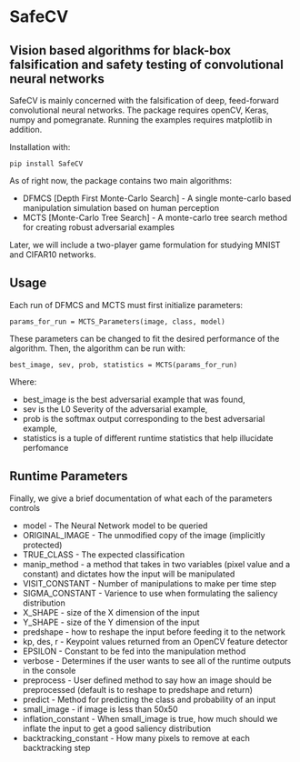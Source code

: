 # SafeCV
## Vision based algorithms for black-box falsification and safety testing of convolutional neural networks

SafeCV is mainly concerned with the falsification of deep, feed-forward convolutional neural networks. The package requires openCV, Keras, numpy and pomegranate. Running the examples requires matplotlib in addition. 

Installation with:
``` 
pip install SafeCV
```

As of right now, the package contains two main algorithms:

* DFMCS [Depth First Monte-Carlo Search] - A single monte-carlo based manipulation simulation based on human perception
* MCTS [Monte-Carlo Tree Search] - A monte-carlo tree search method for creating robust adversarial examples

Later, we will include a two-player game formulation for studying MNIST and CIFAR10 networks.

## Usage

Each run of DFMCS and MCTS must first initialize parameters: 

```
params_for_run = MCTS_Parameters(image, class, model)
```

These parameters can be changed to fit the desired performance of the algorithm. Then, the algorithm can be run with:

```
best_image, sev, prob, statistics = MCTS(params_for_run)
```

Where:

* best_image is the best adversarial example that was found,
* sev is the L0 Severity of the adversarial example,
* prob is the softmax output corresponding to the best adversarial example,
* statistics is a tuple of different runtime statistics that help illucidate perfomance 

## Runtime Parameters

Finally, we give a brief documentation of what each of the parameters controls

* model - The Neural Network model to be queried 
* ORIGINAL_IMAGE - The unmodified copy of the image (implicitly protected)
* TRUE_CLASS - The expected classification
* manip_method - a method that takes in two variables (pixel value and a constant) and dictates how the input will be manipulated
* VISIT_CONSTANT - Number of manipulations to make per time step
* SIGMA_CONSTANT - Varience to use when formulating the saliency distribution
* X_SHAPE - size of the X dimension of the input
* Y_SHAPE - size of the Y dimension of the input
* predshape - how to reshape the input before feeding it to the network
* kp, des, r - Keypoint values returned from an OpenCV feature detector
* EPSILON - Constant to be fed into the manipulation method
* verbose - Determines if the user wants to see all of the runtime outputs in the console
* preprocess - User defined method to say how an image should be preprocessed (default is to reshape to predshape and return)
* predict - Method for predicting the class and probability of an input
* small_image - if image is less than 50x50
* inflation_constant - When small_image is true, how much should we inflate the input to get a good saliency distribution
* backtracking_constant  - How many pixels to remove at each backtracking step
